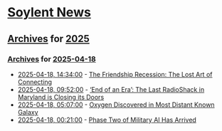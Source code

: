 # [Soylent News](../../../README.md)

## [Archives](../../index.md) for [2025](../index.md)

### [Archives](../../index.md) for [2025-04-18](index.md)

* [2025-04-18, 14:34:00](https://soylentnews.org/article.pl?sid=25/04/17/1336207&from=rss) - [The Friendship Recession: The Lost Art of Connecting](https://soylentnews.org/article.pl?sid=25/04/17/1336207&from=rss)
* [2025-04-18, 09:52:00](https://soylentnews.org/article.pl?sid=25/04/16/1857229&from=rss) - [‘End of an Era’: The Last RadioShack in Maryland is Closing its Doors](https://soylentnews.org/article.pl?sid=25/04/16/1857229&from=rss)
* [2025-04-18, 05:07:00](https://soylentnews.org/article.pl?sid=25/04/16/1849251&from=rss) - [Oxygen Discovered in Most Distant Known Galaxy](https://soylentnews.org/article.pl?sid=25/04/16/1849251&from=rss)
* [2025-04-18, 00:21:00](https://soylentnews.org/article.pl?sid=25/04/16/1843228&from=rss) - [Phase Two of Military AI Has Arrived](https://soylentnews.org/article.pl?sid=25/04/16/1843228&from=rss)
